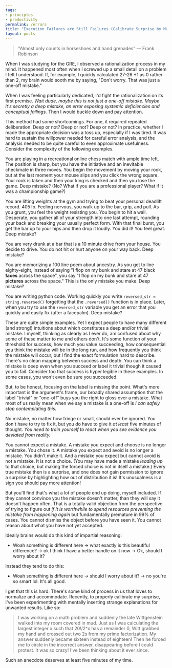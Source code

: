 ```yaml
---
tags: 
- principles
- productivity
permalink: /errors
title: "Execution Failures are Still Failures (Calibrate Surprise by Making Weird Excuses)"
layout: posts
---
```


>"Almost only counts in horseshoes and hand grenades" — Frank Robinson

When I was studying for the GRE, I observed a rationalization process in my mind. It happened most often when I screwed up a small detail on a problem I felt I understood. If, for example, I quickly calculated 27-26 +1 as 0 rather than 2, my brain would sooth me by saying, "Don't worry. That was just a one-off mistake." 

When I was feeling particularly dedicated, I'd fight the rationalization on its first premise. *Wait dude, maybe this is not just a one-off mistake. Maybe it's secretly a deep mistake, an error exposing systemic deficiencies and conceptual failings.* Then I would buckle down and pay attention. 

This method had some shortcomings. For one, it required repeated deliberation. Deep or not? Deep or not? Deep or not? In practice, whether I made the appropriate decision was a toss up, especially if I was tired. It was hard to sustain the willpower needed for careful error analysis, and the analysis needed to be quite careful to even approximate usefulness. Consider the complexity of the following examples. 

You are playing in a recreational online chess match with ample time left. The position is sharp, but you have the initiative and an inevitable checkmate in three moves. You begin the movement by moving your rook, but at the last moment your mouse slips and you click the wrong square. Your rook is taken and then your king is checked and then you lose the game. Deep mistake? (No? What if you are a professional player? What if it was a championship game?)

You are lifting weights at the gym and trying to beat your personal deadlift record. 405 lb. Feeling nervous, you  walk up to the bar, grip, and pull. As you grunt, you feel the weight resisting you. You begin to hit a wall. Desperate, you gather all of your strength into one last attempt, rounding your back and breaking your usually perfect form. With that final burst, you get the bar up to your hips and then drop it loudly. You did it! You feel great. Deep mistake?

You are very drunk at a bar that is a 10 minute drive from your house. You decide to drive. You do not hit or hurt anyone on your way back. Deep mistake?

You are memorizing a 100 line poem about ancestry. As you get to line eighty-eight, instead of saying "I flop on my bunk and stare at 47 black **faces** across the space", you say "I flop on my bunk and stare at 47 **pictures** across the space." This is the only mistake you make. Deep mistake? 

You are writing python code. Working quickly you write ```reversed_str = string.reversed()``` forgetting that the `.reversed()` function is in place. Later, when you try to use the `reversed_str` variable you get an error that you quickly and easily fix (after a facepalm). Deep mistake? 

These are quite simple examples. Yet I expect people to have many different (and strong!) intuitions about which constitutes a deep and/or trivial mistake. I myself, thinking as clearly as I ever do, am confused about why some of these matter to me and others don't. It's some function of your threshold for success, how much you value succeeding, how consequential you think the mistake will be in the long run, and how frequently you think the mistake will occur, but I find the exact formulation hard to describe. There's no clean mapping between success and depth. You can think a mistake is deep even when you succeed or label it trivial though it caused you to fail. Consider too that success is hyper legible in these examples. In some cases, you won't even be sure you succeeded. 

But, to be honest, focusing on the label is missing the point. What's more important is the argument's frame, our broadly shared assumption that the label "trivial" or "one-off" buys you the right to gloss over a mistake. What most of us really mean when we say a mistake is a one-off is *I can safely stop contemplating this.* 

No mistake, no matter how fringe or small, should ever be ignored. You don't have to try to fix it, but you do have to give it *at least* five minutes of thought. *You need to train yourself to react when you see evidence you deviated from reality.* 

You cannot expect a mistake. A mistake you expect and choose is no longer a mistake. You chose it. A mistake you expect and avoid is no longer a mistake. You didn't make it. And a mistake you expect but cannot avoid is not a mistake. It is not a choice. (You may have made a mistake *leading up* to that choice, but making the forced choice is not in itself a mistake.) Every true mistake then is a surprise, and one does not gain permission to ignore a surprise by highlighting how out of distribution it is! It's unusualness is a sign you should pay more attention! 

But you'll find that's what a lot of people end up doing, myself included. If they cannot convince you the mistake doesn't matter, than they will say it doesn't happen often. That is a totally valid objection from the perspective of trying to figure out *if it is worthwhile to spend resources preventing the mistake from happening again* but fundamentally premature in 99% of cases. You cannot dismiss the object before you have seen it. You cannot reason about what you have not yet accepted. 

Ideally brains would do this kind of impartial reasoning:

* Woah something is different here → what exactly is this beautiful difference? →  ok I think I have a better handle on it now →  Ok, should I worry about it? 

Instead they tend to do this:

* Woah something is different here →  should I worry about it? →  no you're so smart lol. It's all good. 

I get that this is hard. There's some kind of process in us that loves to normalize and accommodate. Recently, to properly calibrate my surprise, I've been experimenting with mentally inserting strange explanations for unwanted results. Like so:

>I was working on a math problem and suddenly the late Wittgenstein walked into my room covered in mud. Just as I was calculating the largest integer x such that 20!/2^x has a remainder 0, Witt grabbed my hand and crossed out two 2s from my prime factorization. My answer suddenly became sixteen instead of eighteen! Then he forced me to circle in the incorrect answer, disappearing before I could protest. It was so crazy! I've been thinking about it ever since. 

Such an anecdote deserves at least five minutes of my time.  